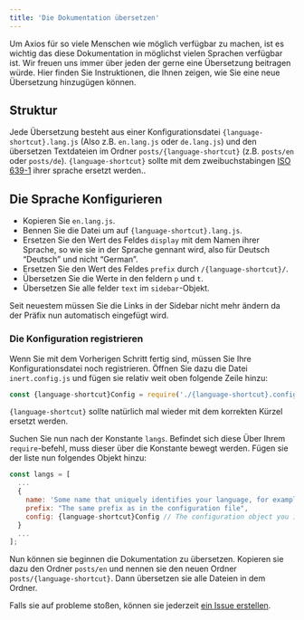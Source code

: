 ```yaml
---
title: 'Die Dokumentation übersetzen'
---
```


Um Axios für so viele Menschen wie möglich verfügbar zu machen, ist es wichtig das diese Dokumentation in möglichst vielen Sprachen verfügbar ist. Wir freuen uns immer über jeden der gerne eine Übersetzung beitragen würde. Hier finden Sie Instruktionen, die Ihnen zeigen, wie Sie eine neue Übersetzung hinzugügen können.

## Struktur

Jede Übersetzung besteht aus einer Konfigurationsdatei `{language-shortcut}.lang.js` (Also z.B. `en.lang.js` oder `de.lang.js`) und den übersetzen Textdateien im Ordner `posts/{language-shortcut}` (z.B. `posts/en` oder `posts/de`). `{language-shortcut}` sollte mit dem zweibuchstabingen [ISO 639-1](https://en.wikipedia.org/wiki/ISO_639-1) ihrer sprache ersetzt werden..

## Die Sprache Konfigurieren

 - Kopieren Sie `en.lang.js`.
 - Bennen Sie die Datei um auf `{language-shortcut}.lang.js`.
 - Ersetzen Sie den Wert des Feldes `display` mit dem Namen ihrer Sprache, so wie sie in der Sprache gennant wird, also für Deutsch “Deutsch” und nicht “German”.
 - Ersetzen Sie den Wert des Feldes `prefix` durch `/{language-shortcut}/`.
 - Übersetzen Sie die Werte in den feldern `p` und `t`.
 - Übersetzen Sie alle felder `text` im `sidebar`-Objekt.

Seit neuestem müssen Sie die Links in der Sidebar nicht mehr ändern da der Präfix nun automatisch eingefügt wird.

### Die Konfiguration registrieren

Wenn Sie mit dem Vorherigen Schritt fertig sind, müssen Sie Ihre Konfigurationsdatei noch registrieren. Öffnen Sie dazu die Datei `inert.config.js` und fügen sie relativ weit oben folgende Zeile hinzu:

```js
const {language-shortcut}Config = require('./{language-shortcut}.config.js');
```

`{language-shortcut}` sollte natürlich mal wieder mit dem korrekten Kürzel ersetzt werden.

Suchen Sie nun nach der Konstante `langs`. Befindet sich diese Über Ihrem `require`-befehl, muss dieser über die Konstante bewegt werden. Fügen sie der liste nun folgendes Objekt hinzu:

```js
const langs = [
  ...
  {
    name: 'Some name that uniquely identifies your language, for example "English" or "German"',
    prefix: "The same prefix as in the configuration file",
    config: {language-shortcut}Config // The configuration object you imported earlier
  }
  ...
];
```

Nun können sie beginnen die Dokumentation zu übersetzen. Kopieren sie dazu den Ordner `posts/en` und nennen sie den neuen Ordner `posts/{language-shortcut}`. Dann übersetzen sie alle Dateien in dem Ordner.

Falls sie auf probleme stoßen, können sie jederzeit [ein Issue erstellen](https://github.com/axios/axios-docs/issues/new/choose).